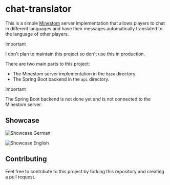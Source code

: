# chat-translator

This is a simple [Minestom](https://minestom.net/) server implementation that allows players to chat in different languages and have
their messages automatically translated to the language of other players.

> [!IMPORTANT]
> I don't plan to maintain this project so don't use this in production.

There are two main parts to this project:

- The Minestom server implementation in the `base` directory.
- The Spring Boot backend in the `api` directory.

> [!IMPORTANT]
> The Spring Boot backend is not done yet and is not connected to the Minestom server.

## Showcase

![Showcase German](https://i.imgur.com/LUd8kiP.png)

![Showcase English](https://i.imgur.com/YC9gERY.png)

## Contributing

Feel free to contribute to this project by forking this repository and creating a pull request.

